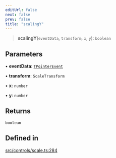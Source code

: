 ```yaml
---
editUrl: false
next: false
prev: false
title: "scalingY"
---
```


> **scalingY**(`eventData`, `transform`, `x`, `y`): `boolean`

## Parameters

• **eventData**: [`TPointerEvent`](/api/type-aliases/tpointerevent/)

• **transform**: `ScaleTransform`

• **x**: `number`

• **y**: `number`

## Returns

`boolean`

## Defined in

[src/controls/scale.ts:284](https://github.com/fabricjs/fabric.js/blob/5c1240d8b4662e45868dd33f385f941de21c8e9c/src/controls/scale.ts#L284)

